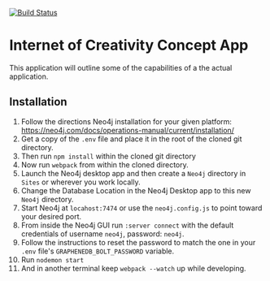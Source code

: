 [![Build Status](https://travis-ci.org/doodlegabe/ioc_prototype.svg?branch=master)](https://travis-ci.org/doodlegabe/ioc_prototype)

# Internet of Creativity Concept App

This application will outline some of the capabilities of a the actual application.

## Installation

1. Follow the directions Neo4j installation for your given platform: https://neo4j.com/docs/operations-manual/current/installation/
2. Get a copy of the `.env` file and place it in the root of the cloned git directory.
3. Then run `npm install` within the cloned git directory
4. Now run `webpack` from within the cloned directory.
5. Launch the Neo4j desktop app and then create a `Neo4j` directory in `Sites` or wherever you work locally.
6. Change the Database Location in the Neo4j Desktop app to this new `Neo4j` directory.
7. Start Neo4j at `locahost:7474` or use the `neo4j.config.js` to point toward your desired port.
8. From inside the Neo4j GUI run `:server connect` with the default credentials of username `neo4j`, password: `neo4j`.
9. Follow the instructions to reset the password to match the one in your `.env` file's `GRAPHENEDB_BOLT_PASSWORD` variable.
10. Run `nodemon start`
11. And in another terminal keep `webpack --watch` up while developing.
